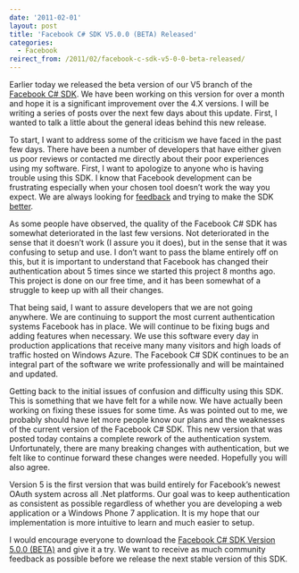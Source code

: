 ```yaml
---
date: '2011-02-01'
layout: post
title: 'Facebook C# SDK V5.0.0 (BETA) Released'
categories:
  - Facebook
reirect_from: /2011/02/facebook-c-sdk-v5-0-0-beta-released/
---
```


Earlier today we released the beta version of our V5 branch of the [Facebook C# SDK](http://csharpsdk.org). We have been working on this version for over a month and hope it is a significant improvement over the 4.X versions. I will be writing a series of posts over the next few days about this update. First, I wanted to talk a little about the general ideas behind this new release.

To start, I want to address some of the criticism we have faced in the past few days. There have been a number of developers that have either given us poor reviews or contacted me directly about their poor experiences using my software. First, I want to apologize to anyone who is having trouble using this SDK. I know that Facebook development can be frustrating especially when your chosen tool doesn’t work the way you expect. We are always looking for [feedback](http://twitter.com/ntotten) and trying to make the SDK [better](http://csharpsdk.org).

As some people have observed, the quality of the Facebook C# SDK has somewhat deteriorated in the last few versions. Not deteriorated in the sense that it doesn’t work (I assure you it does), but in the sense that it was confusing to setup and use. I don’t want to pass the blame entirely off on this, but it is important to understand that Facebook has changed their authentication about 5 times since we started this project 8 months ago. This project is done on our free time, and it has been somewhat of a struggle to keep up with all their changes.

That being said, I want to assure developers that we are not going anywhere. We are continuing to support the most current authentication systems Facebook has in place. We will continue to be fixing bugs and adding features when necessary. We use this software every day in production applications that receive many many visitors and high loads of traffic hosted on Windows Azure. The Facebook C# SDK continues to be an integral part of the software we write professionally and will be maintained and updated.

Getting back to the initial issues of confusion and difficulty using this SDK. This is something that we have felt for a while now. We have actually been working on fixing these issues for some time. As was pointed out to me, we probably should have let more people know our plans and the weaknesses of the current version of the Facebook C# SDK. This new version that was posted today contains a complete rework of the authentication system. Unfortunately, there are many breaking changes with authentication, but we felt like to continue forward these changes were needed. Hopefully you will also agree.

Version 5 is the first version that was build entirely for Facebook’s newest OAuth system across all .Net platforms. Our goal was to keep authentication as consistent as possible regardless of whether you are developing a web application or a Windows Phone 7 application. It is my hope that our implementation is more intuitive to learn and much easier to setup.

I would encourage everyone to download the [Facebook C# SDK Version 5.0.0 (BETA)](http://csharpsdk.org/) and give it a try. We want to receive as much community feedback as possible before we release the next stable version of this SDK.

